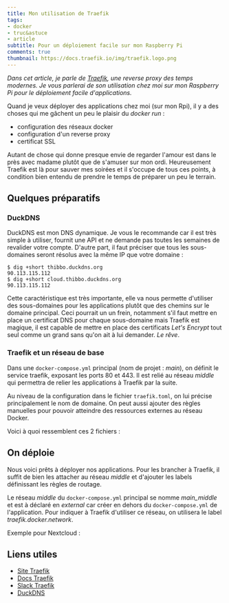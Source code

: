 ```yaml
---
title: Mon utilisation de Traefik
tags:
- docker
- truc&astuce
- article
subtitle: Pour un déploiement facile sur mon Raspberry Pi
comments: true
thumbnail: https://docs.traefik.io/img/traefik.logo.png
---
```


*Dans cet article, je parle de [Traefik](https://traefik.io), une reverse proxy des temps modernes. Je vous parlerai de son utilisation chez moi sur mon Raspberry Pi pour le déploiement facile d'applications.*


Quand je veux déployer des applications chez moi (sur mon Rpi), il y a des choses qui me gâchent un peu le plaisir du *docker run* :

- configuration des réseaux docker
- configuration d'un reverse proxy
- certificat SSL

Autant de chose qui donne presque envie de regarder l'amour est dans le près avec madame plutôt que de s'amuser sur mon ordi. Heureusement Traefik est là pour sauver mes soirées et il s'occupe de tous ces points, à condition bien entendu de prendre le temps de préparer un peu le terrain.

## Quelques préparatifs

### DuckDNS

DuckDNS est mon DNS dynamique. Je vous le recommande car il est très simple à utiliser, fournit une API et ne demande pas toutes les semaines de revalider votre compte. D'autre part, il faut préciser que tous les sous-domaines seront résolus avec la même IP que votre domaine :

```
$ dig +short thibbo.duckdns.org 
90.113.115.112
$ dig +short cloud.thibbo.duckdns.org
90.113.115.112
```

Cette caractéristique est très importante, elle va nous permette d'utiliser des sous-domaines pour les applications plutôt que des chemins sur le domaine principal. Ceci pourrait un un frein, notamment s'il faut mettre en place un certificat DNS pour chaque sous-domaine mais Traefik est magique, il est capable de mettre en place des certificats *Let's Encrypt* tout seul comme un grand sans qu'on ait à lui demander. *Le rêve*.

### Traefik et un réseau de base

Dans une `docker-compose.yml` principal (nom de projet : *main*), on définit le service traefik, exposant les ports 80 et 443. Il est relié au réseau *middle* qui permettra de relier les applications à Traefik par la suite.

Au niveau de la configuration dans le fichier `traefik.toml`, on lui précise principalement le nom de domaine. On peut aussi ajouter des règles manuelles pour pouvoir atteindre des ressources externes au réseau Docker.

Voici à quoi ressemblent ces 2 fichiers :

<script src="https://gist.github.com/tcoupin/9559d0b73abae83ec76344c0614423ef.js"></script>


## On déploie

Nous voici prêts à déployer nos applications. Pour les brancher à Traefik, il suffit de bien les attacher au réseau *middle* et d'ajouter les labels définissant les règles de routage. 

Le réseau *middle* du `docker-compose.yml` principal se nomme *main_middle* et est à déclaré en *external* car créer en dehors du `docker-compose.yml` de l'application. Pour indiquer à Traefik d'utiliser ce réseau, on utilisera le label *traefik.docker.network*.

Exemple pour Nextcloud :

<script src="https://gist.github.com/tcoupin/34558e6e2e31e0ebd080110356d73880.js"></script>


## Liens utiles

- [Site Traefik](https://traefik.io)
- [Docs Traefik](https://docs.traefik.io)
- [Slack Traefik](https://traefik.slack.com/)
- [DuckDNS](https://www.duckdns.org/)